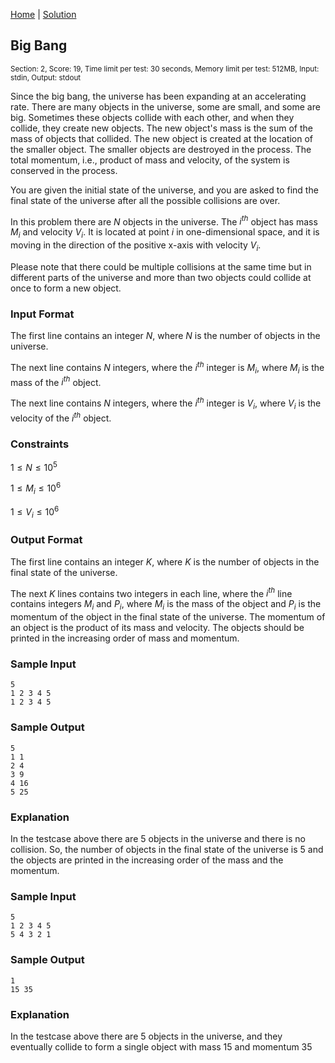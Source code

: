 [Home](../README.md) | [Solution](./solution.py)

## Big Bang

<sup>Section: 2, Score: 19, Time limit per test: 30 seconds, Memory limit per test: 512MB, Input: stdin, Output: stdout</sup>

Since the big bang, the universe has been expanding at an accelerating rate. There are many objects in the universe, some are small, and some are big. Sometimes these objects collide with each other, and when they collide, they create new objects. The new object's mass is the sum of the mass of objects that collided. The new object is created at the location of the smaller object. The smaller objects are destroyed in the process. The total momentum, i.e., product of mass and velocity, of the system is conserved in the process.

You are given the initial state of the universe, and you are asked to find the final state of the universe after all the possible collisions are over.

In this problem there are $N$ objects in the universe. The $i^{th}$ object has mass $M_i$ and velocity $V_i$. It is located at point $i$ in one-dimensional space, and it is moving in the direction of the positive x-axis with velocity $V_i$.

Please note that there could be multiple collisions at the same time but in different parts of the universe and more than two objects could collide at once to form a new object.

### Input Format

The first line contains an integer $N$, where $N$ is the number of objects in the universe.

The next line contains $N$ integers, where the $i^{th}$ integer is $M_i$, where $M_i$ is the mass of the $i^{th}$ object.

The next line contains $N$ integers, where the $i^{th}$ integer is $V_i$, where $V_i$ is the velocity of the $i^{th}$ object.

### Constraints

$1 \le N \le 10^5$

$1 \le M_i \le 10^6$

$1 \le V_i \le 10^6$

### Output Format

The first line contains an integer $K$, where $K$ is the number of objects in the final state of the universe.

The next $K$ lines contains two integers in each line, where the $i^{th}$ line contains integers $M_i$ and $P_i$, where $M_i$ is the mass of the object and $P_i$ is the momentum of the object in the final state of the universe. The momentum of an object is the product of its mass and velocity. The objects should be printed in the increasing order of mass and momentum.

### Sample Input

```
5
1 2 3 4 5
1 2 3 4 5
```

### Sample Output

```
5
1 1
2 4
3 9
4 16
5 25
```

### Explanation

In the testcase above there are $5$ objects in the universe and there is no collision. So, the number of objects in the final state of the universe is $5$ and the objects are printed in the increasing order of the mass and the momentum.

### Sample Input

```
5
1 2 3 4 5
5 4 3 2 1
```

### Sample Output

```
1
15 35
```

### Explanation

In the testcase above there are $5$ objects in the universe, and they eventually collide to form a single object with mass $15$ and momentum $35$
